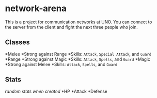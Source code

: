 # network-arena
This is a project for communication networks at UNO. You can connect to the server from the client and fight the next three people who join.

## Classes
*Melee
  *Strong against Range
  *Skills: `Attack`, `Special Attack`, and `Guard`
*Range
  *Strong against Magic
  *Skills: `Attack`, `Spells`, and `Guard`
*Magic
  *Strong against Melee
  *Skills: `Attack`, `Spells`, and `Guard`

## Stats
*random stats when created*
*HP
*Attack
*Defense
